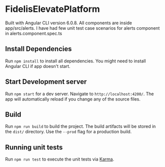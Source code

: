 # FidelisElevatePlatform

Built with Angular CLI version 6.0.8. All components are inside app/src/alerts. I have had few unit test case scenarios for alerts component in alerts.component.spec.ts

## Install Dependencies
Run `npm install` to install all dependencies. You might need to install Angular CLI if app doesn't start.  

## Start Development server

Run `npm start` for a dev server. Navigate to `http://localhost:4200/`. The app will automatically reload if you change any of the source files.


## Build

Run `npm run build` to build the project. The build artifacts will be stored in the `dist/` directory. Use the `--prod` flag for a production build.

## Running unit tests

Run `npm run test` to execute the unit tests via [Karma](https://karma-runner.github.io).



